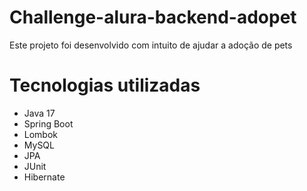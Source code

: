# Challenge-alura-backend-adopet

 Este projeto foi desenvolvido com intuito de ajudar a adoção de pets 

# Tecnologias utilizadas 

* Java 17
* Spring Boot
* Lombok
* MySQL
* JPA
* JUnit
* Hibernate 

